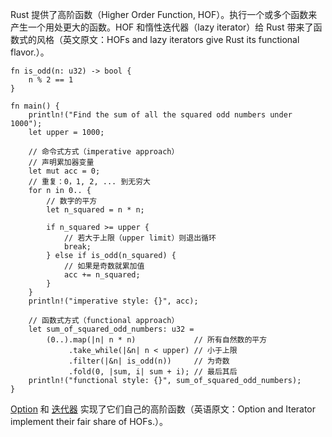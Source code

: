 Rust 提供了高阶函数（Higher Order Function, HOF）。执行一个或多个函数来产生一个用处更大的函数。HOF 和惰性迭代器（lazy iterator）给 Rust 带来了函数式的风格（英文原文：HOFs 
and lazy iterators give Rust its functional flavor.）。

```rust,editable
fn is_odd(n: u32) -> bool {
    n % 2 == 1
}

fn main() {
    println!("Find the sum of all the squared odd numbers under 1000");
    let upper = 1000;

    // 命令式方式（imperative approach）
    // 声明累加器变量
    let mut acc = 0;
    // 重复：0，1, 2, ... 到无穷大
    for n in 0.. {
        // 数字的平方
        let n_squared = n * n;

        if n_squared >= upper {
            // 若大于上限（upper limit）则退出循环
            break;
        } else if is_odd(n_squared) {
            // 如果是奇数就累加值
            acc += n_squared;
        }
    }
    println!("imperative style: {}", acc);

    // 函数式方式（functional approach）
    let sum_of_squared_odd_numbers: u32 =
        (0..).map(|n| n * n)             // 所有自然数的平方
             .take_while(|&n| n < upper) // 小于上限
             .filter(|&n| is_odd(n))     // 为奇数
             .fold(0, |sum, i| sum + i); // 最后其后
    println!("functional style: {}", sum_of_squared_odd_numbers);
}
```

[Option][option] 和 [迭代器][iter] 实现了它们自己的高阶函数（英语原文：Option and Iterator implement their fair share of HOFs.）。

[option]: http://doc.rust-lang.org/core/option/enum.Option.html
[iter]: http://doc.rust-lang.org/core/iter/trait.Iterator.html
